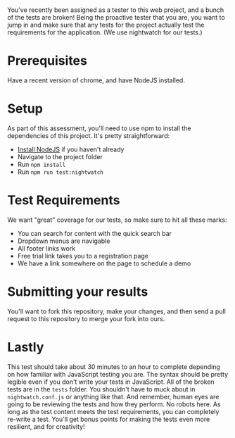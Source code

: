 # 
You've recently been assigned as a tester to this web project, and a bunch of the tests are broken! Being the proactive tester that you are, you want to jump in and make sure that any tests for the project actually test the requirements for the application.
(We use nightwatch for our tests.)

# Prerequisites
Have a recent version of chrome, and have NodeJS installed.

# Setup
As part of this assessment, you'll need to use npm to install the dependencies of this project. It's pretty straightforward:
* [Install NodeJS](https://nodejs.org/en/) if you haven't already
* Navigate to the project folder
* Run `npm install`
* Run `npm run test:nightwatch`

# Test Requirements
We want "great" coverage for our tests, so make sure to hit all these marks:

* You can search for content with the quick search bar
* Dropdown menus are navigable
* All footer links work
* Free trial link takes you to a registration page
* We have a link somewhere on the page to schedule a demo

# Submitting your results
You'll want to fork this repository, make your changes, and then send a pull request to this repository to merge your fork into ours.

# Lastly
This test should take about 30 minutes to an hour to complete depending on how familiar with JavaScript testing you are. The syntax should be pretty legible even if you don't write your tests in JavaScript. All of the broken tests are in the `tests` folder. You shouldn't have to muck about in `nightwatch.conf.js` or anything like that. And remember, human eyes are going to be reviewing the tests and how they perform. No robots here. As long as the test content meets the test requirements, you can completely re-write a test. You'll get bonus points for making the tests even more resilient, and for creativity!
